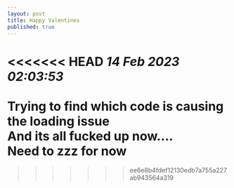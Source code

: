 ```yaml
---
layout: post
title: Happy Valentines
published: true
---
```

<<<<<<< HEAD
_14 Feb 2023 02:03:53_
<br>
<br>
Trying to find which code is causing the loading issue
<br>
And its all fucked up now....
<br>
Need to zzz for now
=======
>>>>>>> ee6e8b4fdef12130edb7a755a227ab943564a319
